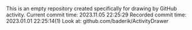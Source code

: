 This is an empty repository created specifically for drawing by GitHub activity.
Current commit time: 2023.11.05 22:25:29
Recorded commit time: 2023.01.01 22:25:14(1)
Look at: github.com/baderik/ActivityDrawer
